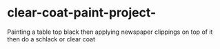 # clear-coat-paint-project-
Painting a table top black then applying newspaper clippings on top of it then do a schlack or clear coat
